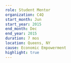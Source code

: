 ```yaml
---
role: Student Mentor
organization: C4Q
start_month: Jun
start_year: 2015
end_month: Dec
end_year: 2015
duration: 7 mos
location: Queens, NY
cause: Economic Empowerment
highlight: true
---
```

